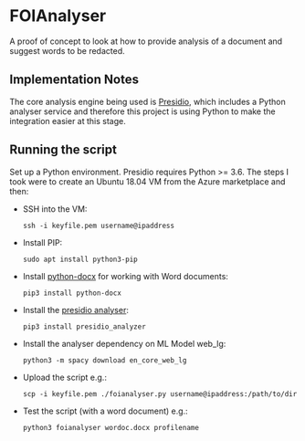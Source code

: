 # FOIAnalyser

A proof of concept to look at how to provide analysis of a document and suggest words to be redacted.

## Implementation Notes

The core analysis engine being used is [Presidio](https://github.com/microsoft/presidio), which includes a Python analyser service and therefore this project is using Python to make the integration easier at this stage.

## Running the script

Set up a Python environment. Presidio requires Python >= 3.6. The steps I took were to create an Ubuntu 18.04 VM from the Azure marketplace and then:

- SSH into the VM:

    `ssh -i keyfile.pem username@ipaddress`

- Install PIP:

    `sudo apt install python3-pip`

- Install [python-docx](https://python-docx.readthedocs.io/en/latest/) for working with Word documents:

    `pip3 install python-docx`

- Install the [presidio analyser](https://github.com/microsoft/presidio/blob/master/docs/deploy.md#install-presidio-analyzer-as-a-python-package):

    `pip3 install presidio_analyzer`

- Install the analyser dependency on ML Model web_lg:

    `python3 -m spacy download en_core_web_lg`

- Upload the script e.g.:

    `scp -i keyfile.pem ./foianalyser.py username@ipaddress:/path/to/dir`

- Test the script (with a word document) e.g.:

    `python3 foianalyser wordoc.docx profilename`